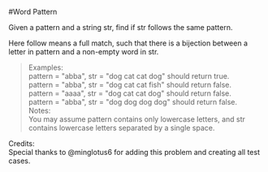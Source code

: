 #Word Pattern  

Given a pattern and a string str, find if str follows the same pattern.  

Here follow means a full match, such that there is a bijection between a letter in pattern and a non-empty word in str.  

>Examples:  
>pattern = "abba", str = "dog cat cat dog" should return true.  
>pattern = "abba", str = "dog cat cat fish" should return false.  
>pattern = "aaaa", str = "dog cat cat dog" should return false.  
>pattern = "abba", str = "dog dog dog dog" should return false.  
Notes:  
You may assume pattern contains only lowercase letters, and str contains lowercase letters separated by a single space.  

Credits:  
Special thanks to @minglotus6 for adding this problem and creating all test cases.  
